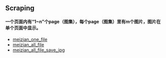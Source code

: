 ## Scraping

#### 一个页面内有“1~n”个page（图集），每个page（图集）里有m个图片，图片在单个页面中显示。

* [meizian_one_file](2018.08.01_meizian_one_file.ipynb) 
* [meizian_all_file](2018.08.02_meizian_all_file.ipynb)
* [meizian_all_file_save_jpg](2018.08.02_meizian_all_file_save_jpg.ipynb)

